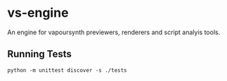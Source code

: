 vs-engine
=========

An engine for vapoursynth previewers, renderers and script analyis tools.


Running Tests
-------------

```
python -m unittest discover -s ./tests
